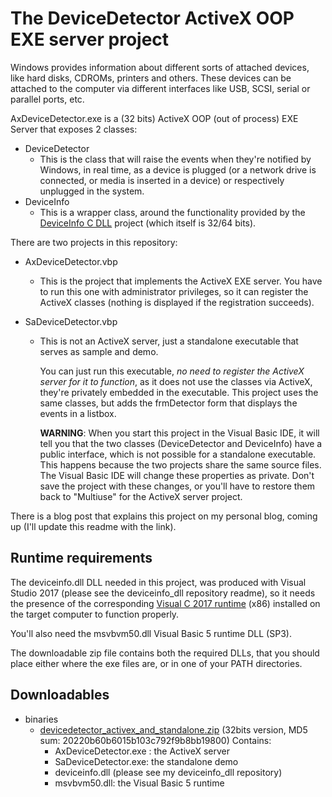 # The DeviceDetector ActiveX OOP EXE server project

Windows provides information about different sorts of attached devices, like hard disks, CDROMs, printers and others. These devices can be attached to the computer via different interfaces like USB, SCSI, serial or parallel ports, etc.

AxDeviceDetector.exe is a (32 bits) ActiveX OOP (out of process) EXE Server that exposes 2 classes:

* DeviceDetector
  * This is the class that will raise the events when they're notified by Windows, in real time, as a device is plugged (or a network drive is connected, or media is inserted in a device) or respectively unplugged in the system.
* DeviceInfo
  * This is a wrapper class, around the functionality provided by the [DeviceInfo C DLL](https://github.com/francescofoti/deviceinfo_dll) project (which itself is 32/64 bits).

There are two projects in this repository:

* AxDeviceDetector.vbp

  * This is the project that implements the ActiveX EXE server.
    You have to run this one with administrator privileges, so it can register the ActiveX classes (nothing is displayed if the registration succeeds).

* SaDeviceDetector.vbp

  * This is not an ActiveX server, just a standalone executable that serves as sample and demo.

    You can just run this executable, *no need to register the ActiveX server for it to function*, as it does not use the classes via ActiveX, they're privately embedded in the executable.
    This project uses the same classes, but adds the frmDetector form that displays the events in a listbox.

    **WARNING**:
    When you start this project in the Visual Basic IDE, it will tell you that the two classes (DeviceDetector and DeviceInfo) have a public interface, which is not possible for a standalone executable. This happens because the two projects share the same source files. The Visual Basic IDE will change these properties as private. Don't save the project with these changes, or you'll have to restore them back to "Multiuse" for the ActiveX server project.

There is a blog post that explains this project on my personal blog, coming up (I'll update this readme with the link).

## Runtime requirements

The deviceinfo.dll DLL needed in this project, was produced with Visual Studio 2017 (please see the deviceinfo_dll repository readme),  so it needs the presence of the corresponding [Visual C 2017 runtime](https://support.microsoft.com/fr-ch/help/2977003/the-latest-supported-visual-c-downloads) (x86) installed on the target computer to function properly.

You'll also need the msvbvm50.dll Visual Basic 5 runtime DLL (SP3).

The downloadable zip file contains both the required DLLs, that you should place either where the exe files are, or in one of your PATH directories.

## Downloadables

* binaries
  * [devicedetector_activex_and_standalone.zip]() (32bits version, MD5 sum: 20220b60b6015b103c792f9b8bb19800)
    Contains:
    * AxDeviceDetector.exe : the ActiveX server
    * SaDeviceDetector.exe: the standalone demo
    * deviceinfo.dll (please see my deviceinfo_dll repository)
    * msvbvm50.dll: the Visual Basic 5 runtime
